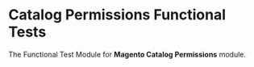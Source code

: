 # Catalog Permissions Functional Tests

The Functional Test Module for **Magento Catalog Permissions** module.
